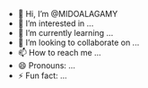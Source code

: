 - 👋 Hi, I’m @MIDOALAGAMY
- 👀 I’m interested in ...
- 🌱 I’m currently learning ...
- 💞️ I’m looking to collaborate on ...
- 📫 How to reach me ...
- 😄 Pronouns: ...
- ⚡ Fun fact: ...

<!---
MIDOALAGAMY/MIDOALAGAMY is a ✨ special ✨ repository because its `README.md` (this file) appears on your GitHub profile.
You can click the Preview link to take a look at your changes.
--->
